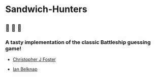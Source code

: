 # Sandwich-Hunters

## :hamburger: :hamburger: :hamburger: 
### A tasty implementation of the classic Battleship guessing game!

* [Christopher J Foster](https://christopherjfoster.dev/)

* [Ian Belknap](https://www.ian-belknap.com)
